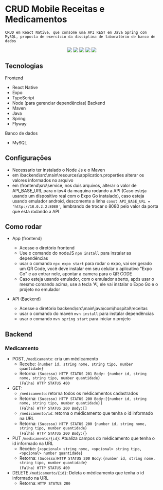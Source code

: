 # CRUD Mobile Receitas e Medicamentos
`CRUD em React Native, que consome uma API REST em Java Spring com MySQL, proposta de exercício da disciplina de laboratório de banco de dados`
<div align="center">	
<img src="https://img.shields.io/badge/React_Native-20232A?style=for-the-badge&logo=react&logoColor=61DAFB" />
<img src="https://img.shields.io/badge/Spring-6DB33F?style=for-the-badge&logo=spring&logoColor=white" />
<img src="https://img.shields.io/badge/TypeScript-007ACC?style=for-the-badge&logo=typescript&logoColor=white" />
<img src="https://img.shields.io/badge/Java-ED8B00?style=for-the-badge&logo=openjdk&logoColor=white" />
<img src="https://img.shields.io/badge/MySQL-20232A?style=for-the-badge&logo=mysql&logoColor=white" />
</div>

## Tecnologias
Frontend
- React Native
- Expo
- TypeScript
- Node (para gerenciar dependências)
Backend
- Maven
- Java
- Spring
- Flyway

Banco de dados
- MySQL

## Configurações
- Necessario ter instalado o Node Js e o Maven
- em \backend\src\main\resources\application.properties alterar os valores informados no arquivo
- em \frontend\src\service, nos dois arquivos, alterar o valor de API_BASE_URL para o ipv4 da maquina rodando a API (Caso esteja usando um dispositivo real com o Expo Go instalado), caso esteja usando emulador android, descomente a linha `const API_BASE_URL = 'http://10.0.2.2:8080'`, lembrando de trocar o 8080 pelo valor da porta que esta rodando a API  

## Como rodar
- App (frontend)
	- Acesse o diretório frontend
	- Use o comando do nodeJS `npm install` para instalar as dependências
	- usar o comando `npx expo start` para rodar o expo, vai ser gerado um QR Code, você deve instalar em seu celular o aplicativo "Expo Go" e ao entrar nele, apontar a camera para o QR CODE
	- Caso esteja usando emulador, com o emulador aberto, após usar o mesmo comando acima, use a tecla 'A', ele vai instalar o Expo Go e o projeto no emulador

- API (Backend)
   - Acesse o diretório backend\src\main\java\com\hospital\receitas
   - usar o comando do maven `mvn install` para instalar dependências
   - usar o comando `mvn spring start` para iniciar o projeto

## Backend
### Medicamento
- POST, `/medicamento`: cria um médicamento
    - Recebe: `{number id,
string nome, string tipo, number quantidade}`
    - Retorna: `(Sucesso) HTTP STATUS 201 Body: {number id,
string nome, string tipo, number quantidade}`<br> `(Falha) HTTP STATUS 400`
- GET:
  - `/medicamento`: retorna todos os médicamentos cadastrados
   - Retorna: `(Sucesso) HTTP STATUS 200 Body:[{number id,
string nome, string tipo, number quantidade}]`<br> `(Falha) HTTP STATUS 200 Body:[]`
  - `/medicamento/id`: retorna o médicamento que tenha o id informado na URL
   - Retorna: `(Sucesso) HTTP STATUS 200 {number id,
string nome, string tipo, number quantidade}`<br> `(Falha) HTTP STATUS 200 Body:{}`
- PUT `/medicamento/{id}`: Atualiza campos do médicamento que tenha o id informado na URL
  - Recebe: `{<opcional> string nome, <opcional> string tipo, <opcional> number quantidade}`
  - Retorna: `(Sucesso)HTTP STATUS 200 Body:{number id,
string nome, string tipo, number quantidade}` <br> `(Falha) HTTP STATUS 400`
- DELETE `/medicamento/{id}`: Deleta o médicamento que tenha o id informado na URL
  - Retorna: `HTTP STATUS 200` 
